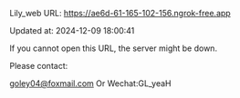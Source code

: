Lily_web URL: https://ae6d-61-165-102-156.ngrok-free.app

Updated at: 2024-12-09 18:00:41

If you cannot open this URL, the server might be down.

Please contact: 

goley04@foxmail.com Or Wechat:GL_yeaH